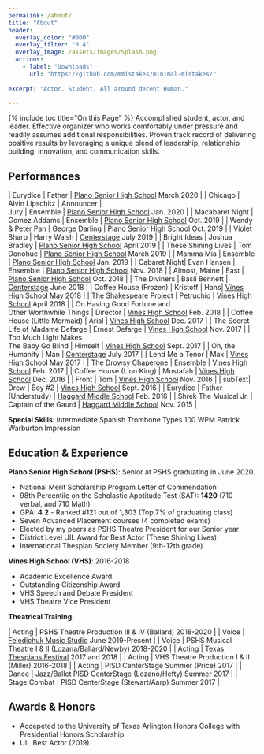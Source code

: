 ```yaml
---
permalink: /about/
title: "About"
header:
  overlay_color: "#000"
  overlay_filter: "0.4"
  overlay_image: /assets/images/Splash.png
  actions:
    - label: "Downloads"
      url: "https://github.com/mmistakes/minimal-mistakes/"
    
excerpt: "Actor. Student. All around decent Human."

---
```

{% include toc title="On this Page" %}
Accomplished student, actor, and leader. Effective organizer who works comfortably under pressure and readily assumes additional responsibilities. Proven track record of delivering positive results by leveraging a unique blend of leadership, relationship building, innovation, and communication skills.

## Performances

| Eurydice | Father | [Plano Senior High School](https://www.pshstheatre.com/about) March 2020 |
| Chicago | Alvin Lipschitz \| Announcer \| <br>Jury \| Ensemble | [Plano Senior High School](https://www.pshstheatre.com/about) Jan. 2020 |
| Macabaret Night | Gomez Addams \| Ensemble | [Plano Senior High School](https://www.pshstheatre.com/about) Oct. 2019 |
| Wendy & Peter Pan | George Darling | [Plano Senior High School](https://www.pshstheatre.com/about) Oct. 2019 |
| Violet Sharp | Harry Walsh | [Centerstage](https://www.pisd.edu/Page/19755) July 2019 |
| Bright Ideas | Joshua Bradley | [Plano Senior High School](https://www.pshstheatre.com/about) April 2019 |
| These Shining Lives | Tom Donohue | [Plano Senior High School](https://www.pshstheatre.com/about) March 2019 |
| Mamma Mia | Ensemble | [Plano Senior High School](https://www.pshstheatre.com/about) Jan. 2019 |
| Cabaret Night| Evan Hansen \| Ensemble | [Plano Senior High School](https://www.pshstheatre.com/about) Nov. 2018 |
| Almost, Maine | East | [Plano Senior High School](https://www.pshstheatre.com/about) Oct. 2018 |
| The Diviners | Basil Bennett  | [Centerstage](https://www.pisd.edu/Page/19755) June 2018 |
| Coffee House (Frozen) | Kristoff \| Hans| [Vines High School](https://www.pisd.edu/Page/15110#calendar72951/20200216/month) May 2018 |
| The Shakespeare Project | Petruchio | [Vines High School](https://www.pisd.edu/Page/15110#calendar72951/20200216/month) April 2018 |
| On Having Good Fortune and <br>Other Worthwhile Things | Director | [Vines High School](https://www.pisd.edu/Page/15110#calendar72951/20200216/month) Feb. 2018 |
| Coffee House (Little Mermaid) | Arial | [Vines High School](https://www.pisd.edu/Page/15110#calendar72951/20200216/month) Dec. 2017 |
| The Secret Life of Madame Defarge | Ernest Defarge | [Vines High School](https://www.pisd.edu/Page/15110#calendar72951/20200216/month) Nov. 2017 |
| Too Much Light Makes <br>The Baby Go Blind | Himself | [Vines High School](https://www.pisd.edu/Page/15110#calendar72951/20200216/month) Sept. 2017 |
| Oh, the Humanity | Man | [Centerstage](https://www.pisd.edu/Page/19755) July 2017 |
| Lend Me a Tenor | Max | [Vines High School](https://www.pisd.edu/Page/15110#calendar72951/20200216/month) May 2017 |
| The Drowsy Chaperone | Ensemble  | [Vines High School](https://www.pisd.edu/Page/15110#calendar72951/20200216/month) Feb. 2017 |
| Coffee House (Lion King) | Mustafah | [Vines High School](https://www.pisd.edu/Page/15110#calendar72951/20200216/month) Dec. 2016 |
| Front | Tom  | [Vines High School](https://www.pisd.edu/Page/15110#calendar72951/20200216/month) Nov. 2016 |
| subText| Drew \| Boy #2  | [Vines High School](https://www.pisd.edu/Page/15110#calendar72951/20200216/month) Sept. 2016 |
| Eurydice | Father (Understudy) | [Haggard Middle School](https://sites.google.com/Pisd.edu/haggardtheatre) Feb. 2016 |
| Shrek The Musical Jr. | Captain of the Gaurd | [Haggard Middle School](https://sites.google.com/Pisd.edu/haggardtheatre) Nov. 2015 |

**Special Skills**: <a class="btn btn--primary">Intermediate Spanish</a> <a class="btn btn--primary">Trombone</a> <a class="btn btn--primary">Types 100 WPM</a> <a class="btn btn--primary">Patrick Warburton Impression</a>

## Education & Experience

**Plano Senior High School (PSHS)**: Senior at PSHS graduating in June 2020. 
* National Merit Scholarship Program Letter of Commendation 
* 98th Percentile on the Scholastic Apptitude Test (SAT): **1420** (710 verbal, and 710 Math)
* GPA: **4.2** - Ranked #121 out of 1,303 (Top 7% of graduating class)
* Seven Advanced Placement courses (4 completed exams) 
* Elected by my peers as PSHS Theatre President for our Senior year 
* District Level UIL Award for Best Actor (These Shining Lives)
* International Thespian Society Member (9th-12th grade)

**Vines High School (VHS)**: 2016-2018
* Academic Excellence Award
* Outstanding Citizenship Award
* VHS Speech and Debate President
* VHS Theatre Vice President

**Theatrical Training**:

| Acting | PSHS Theatre Production  III & IV (Ballard) 2018-2020 |
| Voice | [Feledichuk Music Studio](https://feledichuk.musicteachershelper.com/Introduction) June 2019-Present |
| Voice | PSHS Musical Theatre  I & II (Lozana/Ballard/Newby) 2018-2020 |
| Acting | [Texas Thespians Festival](https://www.texasthespians.org/) 2017 and 2018 |
| Acting | VHS Theatre Production  I & II (Miller) 2016-2018 |
| Acting | PISD CenterStage Summer (Price) 2017 |
| Dance | Jazz/Ballet PISD CenterStage (Lozano/Hefty) Summer 2017 |
| Stage Combat | PISD CenterStage (Stewart/Aarp) Summer 2017 |


## Awards & Honors
* Accepeted to the University of Texas Arlington Honors College with Presidential Honors Scholarship
* UIL Best Actor (2019)




